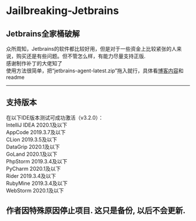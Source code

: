 # Jailbreaking-Jetbrains
## Jetbrains全家桶破解
众所周知，Jetbrains的软件都比较好用，但是对于一些资金上比较紧张的人来说，购买还是有些问题。但不管怎么样，有能力尽量支持正版.     
感谢制作补丁的大佬知了    
使用方法很简单，把“jetbrains-agent-latest.zip”拖入就行，具体看[博客内容](https://zhile.io/2018/08/25/jetbrains-license-server-crack.html)和readme     

***
## 支持版本
在以下IDE版本测试可成功激活（v3.2.0）：   
IntelliJ IDEA 2020.1及以下    
AppCode 2019.3.7及以下    
CLion 2019.3.5及以下    
DataGrip 2020.1及以下    
GoLand 2020.1及以下    
PhpStorm 2019.3.4及以下    
PyCharm 2020.1及以下    
Rider 2019.3.4及以下     
RubyMine 2019.3.4及以下     
WebStorm 2020.1及以下     

## 作者因特殊原因停止项目. 这只是备份, 以后不会更新.                

